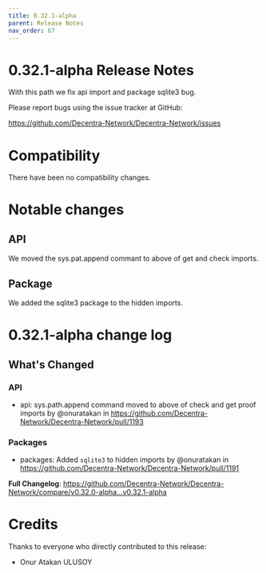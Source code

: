 ```yaml
---
title: 0.32.1-alpha
parent: Release Notes
nav_order: 67
---
```


# 0.32.1-alpha Release Notes

With this path we fix api import and package sqlite3 bug.

Please report bugs using the issue tracker at GitHub:

<https://github.com/Decentra-Network/Decentra-Network/issues>

# Compatibility

There have been no compatibility changes.

# Notable changes

## API
We moved the sys.pat.append commant to above of get and check imports.

## Package
We added the sqlite3 package to the hidden imports.

# 0.32.1-alpha change log

<!-- Release notes generated using configuration in .github/release.yml at master -->

## What's Changed
### API
* api: sys.path.append command moved to above of check and get proof imports by @onuratakan in https://github.com/Decentra-Network/Decentra-Network/pull/1193
### Packages
* packages: Added `sqlite3` to hidden imports by @onuratakan in https://github.com/Decentra-Network/Decentra-Network/pull/1191


**Full Changelog**: https://github.com/Decentra-Network/Decentra-Network/compare/v0.32.0-alpha...v0.32.1-alpha

# Credits

Thanks to everyone who directly contributed to this release:

- Onur Atakan ULUSOY
